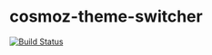 cosmoz-theme-switcher
=================

[![Build Status](https://travis-ci.org/Neovici/cosmoz-theme-switcher.svg?branch=master)](https://travis-ci.org/Neovici/cosmoz-theme-switcher)
